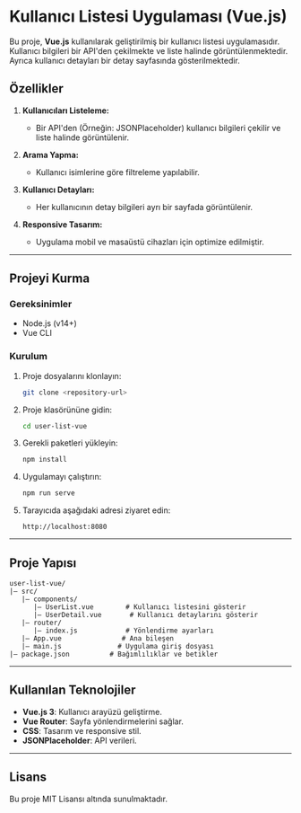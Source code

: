 # Kullanıcı Listesi Uygulaması (Vue.js)

Bu proje, **Vue.js** kullanılarak geliştirilmiş bir kullanıcı listesi uygulamasıdır. Kullanıcı bilgileri bir API'den çekilmekte ve liste halinde görüntülenmektedir. Ayrıca kullanıcı detayları bir detay sayfasında gösterilmektedir.

## Özellikler

1. **Kullanıcıları Listeleme:**
   - Bir API'den (Örneğin: JSONPlaceholder) kullanıcı bilgileri çekilir ve liste halinde görüntülenir.

2. **Arama Yapma:**
   - Kullanıcı isimlerine göre filtreleme yapılabilir.

3. **Kullanıcı Detayları:**
   - Her kullanıcının detay bilgileri ayrı bir sayfada görüntülenir.

4. **Responsive Tasarım:**
   - Uygulama mobil ve masaüstü cihazları için optimize edilmiştir.

---

## Projeyi Kurma

### Gereksinimler
- Node.js (v14+)
- Vue CLI

### Kurulum
1. Proje dosyalarını klonlayın:
   ```bash
   git clone <repository-url>
   ```

2. Proje klasörününe gidin:
   ```bash
   cd user-list-vue
   ```

3. Gerekli paketleri yükleyin:
   ```bash
   npm install
   ```

4. Uygulamayı çalıştırın:
   ```bash
   npm run serve
   ```

5. Tarayıcıda aşağıdaki adresi ziyaret edin:
   ```
   http://localhost:8080
   ```

---

## Proje Yapısı

```
user-list-vue/
|— src/
   |— components/
      |— UserList.vue        # Kullanıcı listesini gösterir
      |— UserDetail.vue       # Kullanıcı detaylarını gösterir
   |— router/
      |— index.js            # Yönlendirme ayarları
   |— App.vue               # Ana bileşen
   |— main.js              # Uygulama giriş dosyası
|— package.json          # Bağımlılıklar ve betikler
```

---

## Kullanılan Teknolojiler

- **Vue.js 3**: Kullanıcı arayüzü geliştirme.
- **Vue Router**: Sayfa yönlendirmelerini sağlar.
- **CSS**: Tasarım ve responsive stil.
- **JSONPlaceholder**: API verileri.

---

## Lisans
Bu proje MIT Lisansı altında sunulmaktadır.
